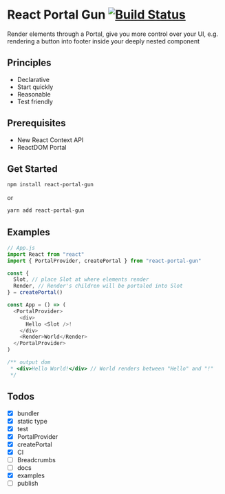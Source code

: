 # React Portal Gun [![Build Status](https://travis-ci.org/levinqdl/react-portal-gun.svg?branch=master)](https://travis-ci.org/levinqdl/react-portal-gun)

Render elements through a Portal, give you more control over your UI, e.g. rendering a button into footer inside your deeply nested component

## Principles

- Declarative
- Start quickly
- Reasonable
- Test friendly

## Prerequisites

- New React Context API
- ReactDOM Portal

## Get Started

```bash
npm install react-portal-gun
```

or

```bash
yarn add react-portal-gun
```

## Examples

```javascript
// App.js
import React from "react"
import { PortalProvider, createPortal } from "react-portal-gun"

const {
  Slot, // place Slot at where elements render
  Render, // Render's children will be portaled into Slot
} = createPortal()

const App = () => (
  <PortalProvider>
    <div>
      Hello <Slot />!
    </div>
    <Render>World</Render>
  </PortalProvider>
)

/** output dom
 * <div>Hello World!</div> // World renders between "Hello" and "!"
 */
```

## Todos

- [x] bundler
- [x] static type
- [x] test
- [x] PortalProvider
- [x] createPortal
- [x] CI
- [ ] Breadcrumbs
- [ ] docs
- [x] examples
- [ ] publish
